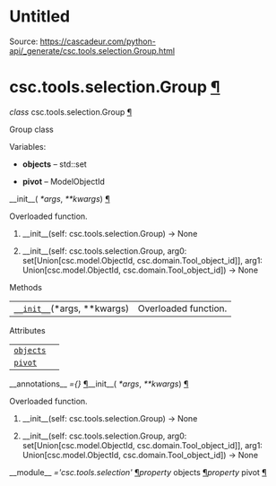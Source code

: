 # Untitled

Source: https://cascadeur.com/python-api/_generate/csc.tools.selection.Group.html

# csc.tools.selection.Group [¶](https://cascadeur.com/python-api/_generate/csc.tools.selection.Group.html\#csc-tools-selection-group "Permalink to this heading")

_class_ csc.tools.selection.Group [¶](https://cascadeur.com/python-api/_generate/csc.tools.selection.Group.html#csc.tools.selection.Group "Permalink to this definition")

Group class

Variables:

- **objects** – std::set<ModelObjectId>

- **pivot** – ModelObjectId


\_\_init\_\_( _\*args_, _\*\*kwargs_) [¶](https://cascadeur.com/python-api/_generate/csc.tools.selection.Group.html#csc.tools.selection.Group.__init__ "Permalink to this definition")

Overloaded function.

1. \_\_init\_\_(self: csc.tools.selection.Group) -> None

2. \_\_init\_\_(self: csc.tools.selection.Group, arg0: set\[Union\[csc.model.ObjectId, csc.domain.Tool\_object\_id\]\], arg1: Union\[csc.model.ObjectId, csc.domain.Tool\_object\_id\]) -> None


Methods

|     |     |
| --- | --- |
| [`__init__`](https://cascadeur.com/python-api/csc.html#csc.tools.selection.Group.__init__ "csc.tools.selection.Group.__init__")(\*args, \*\*kwargs) | Overloaded function. |

Attributes

|     |     |
| --- | --- |
| [`objects`](https://cascadeur.com/python-api/csc.html#csc.tools.selection.Group.objects "csc.tools.selection.Group.objects") |  |
| [`pivot`](https://cascadeur.com/python-api/csc.html#csc.tools.selection.Group.pivot "csc.tools.selection.Group.pivot") |  |

\_\_annotations\_\_ _={}_ [¶](https://cascadeur.com/python-api/_generate/csc.tools.selection.Group.html#csc.tools.selection.Group.__annotations__ "Permalink to this definition")\_\_init\_\_( _\*args_, _\*\*kwargs_) [¶](https://cascadeur.com/python-api/_generate/csc.tools.selection.Group.html#id0 "Permalink to this definition")

Overloaded function.

1. \_\_init\_\_(self: csc.tools.selection.Group) -> None

2. \_\_init\_\_(self: csc.tools.selection.Group, arg0: set\[Union\[csc.model.ObjectId, csc.domain.Tool\_object\_id\]\], arg1: Union\[csc.model.ObjectId, csc.domain.Tool\_object\_id\]) -> None


\_\_module\_\_ _='csc.tools.selection'_ [¶](https://cascadeur.com/python-api/_generate/csc.tools.selection.Group.html#csc.tools.selection.Group.__module__ "Permalink to this definition")_property_ objects [¶](https://cascadeur.com/python-api/_generate/csc.tools.selection.Group.html#csc.tools.selection.Group.objects "Permalink to this definition")_property_ pivot [¶](https://cascadeur.com/python-api/_generate/csc.tools.selection.Group.html#csc.tools.selection.Group.pivot "Permalink to this definition")